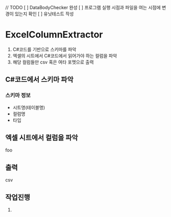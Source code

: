 // TODO
[ ] DataBodyChecker 완성
[ ] 프로그램 실행 시점과 파일을 여는 시점에 변경이 있는지 확인
[ ] 유닛테스트 작성

# ExcelColumnExtractor

1. C#코드를 기반으로 스키마를 파악
2. 엑셀의 시트에서 C#코드에서 읽어가야 하는 컬럼을 파악
3. 해당 컬럼들만 csv 혹은 여타 포멧으로 출력


## C#코드에서 스키마 파악

### 스키마 정보
* 시트명(테이블명)
* 컬럼명
* 타입


## 엑셀 시트에서 컬럼을 파악

foo


## 출력

csv


## 작업진행
1.

